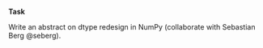  **Task**
 
 Write an abstract on dtype redesign in NumPy (collaborate with Sebastian Berg @seberg).
